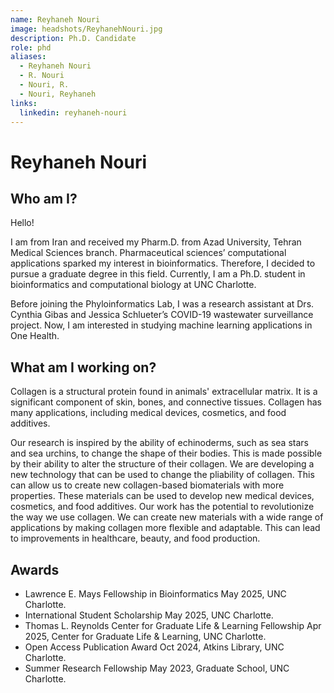 ```yaml
---
name: Reyhaneh Nouri
image: headshots/ReyhanehNouri.jpg
description: Ph.D. Candidate
role: phd
aliases:
  - Reyhaneh Nouri
  - R. Nouri
  - Nouri, R.
  - Nouri, Reyhaneh
links:
  linkedin: reyhaneh-nouri
---
```


# Reyhaneh Nouri

## Who am I?

Hello!

I am from Iran and received my Pharm.D. from Azad University, Tehran Medical Sciences branch. Pharmaceutical sciences’ computational applications sparked my interest in bioinformatics. Therefore, I decided to pursue a graduate degree in this field. Currently, I am a Ph.D. student in bioinformatics and computational biology at UNC Charlotte.

Before joining the Phyloinformatics Lab, I was a research assistant at Drs. Cynthia Gibas and Jessica Schlueter’s COVID-19 wastewater surveillance project. Now, I am interested in studying machine learning applications in One Health.

## What am I working on?

Collagen is a structural protein found in animals' extracellular matrix. It is a significant component of skin, bones, and connective tissues. Collagen has many applications, including medical devices, cosmetics, and food additives.

Our research is inspired by the ability of echinoderms, such as sea stars and sea urchins, to change the shape of their bodies. This is made possible by their ability to alter the structure of their collagen. We are developing a new technology that can be used to change the pliability of collagen. This can allow us to create new collagen-based biomaterials with more properties. These materials can be used to develop new medical devices, cosmetics, and food additives. Our work has the potential to revolutionize the way we use collagen. We can create new materials with a wide range of applications by making collagen more flexible and adaptable. This can lead to improvements in healthcare, beauty, and food production.

## Awards

- Lawrence E. Mays Fellowship in Bioinformatics May 2025, UNC Charlotte.
- International Student Scholarship May 2025, UNC Charlotte.
- Thomas L. Reynolds Center for Graduate Life & Learning Fellowship Apr 2025, Center for Graduate Life & Learning, UNC Charlotte.
- Open Access Publication Award Oct 2024, Atkins Library, UNC Charlotte.
- Summer Research Fellowship May 2023, Graduate School, UNC Charlotte.
